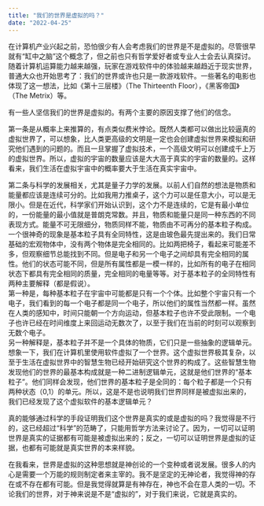 ```yaml
---
title: "我们的世界是虚拟的吗？"
date: "2022-04-25"
---
```


在计算机产业兴起之前，恐怕很少有人会考虑我们的世界是不是虚拟的。尽管很早就有“缸中之脑”这个概念了，但之前也只有哲学爱好者或专业人士会去认真探讨。随着计算机运算能力越来越强，玩家在游戏软件中的体验越来越趋近于现实世界，普通大众也开始思考了：我们的世界或许也只是一款游戏软件。一些著名的电影也体现了这一想法，比如《第十三层楼》（The Thirteenth Floor），《黑客帝国》（The Metrix）等。

有一些人坚信我们的世界是虚拟的。有两个主要的原因支撑了他们的信念。

第一条是从概率上来推算的，有点类似费米悖论。既然人类都可以做出比较逼真的虚拟世界了，可以想象，比人类更高级的文明是一定也会创建虚拟世界来模拟和研究他们遇到的问题的。而且一旦掌握了虚拟技术，一个高级文明可以创建成千上万的虚拟世界。所以，虚拟的宇宙的数量应该是大大高于真实的宇宙的数量的。这样看来，我们生活在虚拟宇宙中的概率要大于生活在真实宇宙中。

第二条与科学的发展相关，尤其是量子力学的发展。以前人们自然的想法是物质和能量都应该是连续可分的。比如我用力推桌子，这个力可以是任意大小，可以是无限小。但是在近代，科学家们开始认识到，这个力不是连续的，它是有最小单位的，一份能量的最小值就是普朗克常数。并且，物质和能量只是同一种东西的不同表现方式。能量不可无限细分，物质同样不能，物质由不可再分的基本粒子构成。  
一个很神奇的现象是基本粒子具有全同特性，这是由玻色最先提出来的。我们日常基础的宏观物体中，没有两个物体是完全相同的。比如两把椅子，看起来可能差不多，但观察细节总能找到不同。但是电子和另一个电子之间却具有完全相同的属性。他们的状态可能不同，但是所有属性都是一模一样的，比如所有的电子在相同状态下都具有完全相同的质量，完全相同的电量等等。对于基本粒子的全同特性有两种主要解释（都是假说）。  
第一种是，每种基本粒子在宇宙中可能都是只有一个个体。比如整个宇宙只有一个电子，我们看到的每一个电子都是同一个电子，所以他们的属性当然都一样。虽然在人类的感知中，时间只能朝一个方向运动，但基本粒子也许不受此限制。一个电子也许已经在时间维度上来回运动无数次了，以至于我们在当前的时刻可以观察到无数个电子。  
另一种解释是，基本粒子并不是一个具体的物质，它们只是一些抽象的逻辑单元。想象一下，我们在计算机里使用软件虚拟了一个世界。这个虚拟世界极其复杂，以至于生活在虚拟世界中的智慧生物已经开始研究这个世界的构成了。这些智慧生物发现他们的世界的最基本构成就是一种二进制逻辑单元，这就是他们世界的“基本粒子”。他们同样会发现，他们世界的基本粒子是全同的：每个粒子都是一个只有两种状态（0,1）的单元。所以，这是不是也说明我们世界同样是被虚拟出来的，我们已经发现了这个虚拟软件的基本逻辑单元？

真的能够通过科学的手段证明我们这个世界是真实的或是虚拟的吗？我觉得是不行的，这已经超过“科学”的范畴了，只能用哲学方法来讨论了。因为，一切可以证明世界是真实的证据都有可能是被虚拟出来的；反之，一切可以证明世界是虚拟的证据，也都有可能就是真实世界的本来样貌。

在我看来，世界是虚拟的这种思想就是神创论的一个变种或者说发展。很多人的内心是需要一个万能的规则制定者来主宰的。我不是坚定的无神论者，我觉得神的存在或不存在都有可能。但是我觉得就算是有神存在，神也不会在意人类的一切。不论我们的世界，对于神来说是不是“虚拟的”，对于我们来说，它就是真实的。
